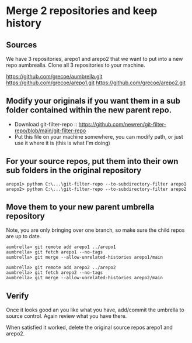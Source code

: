 # Merge 2 repositories and keep history

## Sources

We have 3 repositories, arepo1 and arepo2 that we want to put into a new repo aumbrealla. Clone all 3 repositories to your machine. 

https://github.com/grecoe/aumbrella.git
https://github.com/grecoe/arepo1.git
https://github.com/grecoe/arepo2.git

## Modify your originals if you want them in a sub folder contained within the new parent repo. 

- Download git-filter-repo :: https://github.com/newren/git-filter-repo/blob/main/git-filter-repo
- Put this file on your machine somewhere, you can modify path, or just use it where it is (this is what I'm doing)

## For your source repos, put them into their own sub folders in the original repository

```
arepo1> python C:\...\git-filter-repo --to-subdirectory-filter arepo1
arepo2> python C:\...\git-filter-repo --to-subdirectory-filter arepo2
```

## Move them to your new parent umbrella repository

Note, you are only bringing over one branch, so make sure the child repos are up to date. 

```
aumbrella> git remote add arepo1 ../arepo1
aumbrella> git fetch arepo1 --no-tags
aumbrella> git merge --allow-unrelated-histories arepo1/main

aumbrella> git remote add arepo2 ../arepo2
aumbrella> git fetch arepo2 --no-tags
aumbrella> git merge --allow-unrelated-histories arepo2/main
```

## Verify
Once it looks good an you like what you have, add/commit the umbrella to source control. Again review what you have there. 

When satisfied it worked, delete the original source repos arepo1 and arepo2. 
